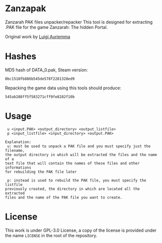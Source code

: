 # Zanzapak
Zanzarah PAK files unpacker/repacker
This tool is designed for extracting .PAK file for the game Zanzarah: The hidden
Portal.

Original work by [Luigi Auriemma](aluigi.org)

# Hashes

MD5 hash of DATA_0.pak, Steam version:

`0bc1510fb886b545de578f2281328ed9`

Repacking the game data using this tools should produce:

`545ab288ff5f583271cff9fe8282f10b`

# Usage

```
 u <input.PAK> <output_directory> <output_listfile>
 p <input_listfile> <input_directory> <output.PAK>

Explanation:
 u: must be used to unpack a PAK file and you must specify just the filename,
the output directory in which will be extracted the files and the name of a
text file that will contain the names of these files and other informations
for rebuilding the PAK file later

 p: instead is used to rebuild the PAK file, you must specify the listfile
previously created, the directory in which are located all the extracted
files and the name of the PAK file you want to create.
```

# License
This work is under GPL-3.0 License, a copy of the license is provided under the
name `LICENSE` in the root of the repository.
